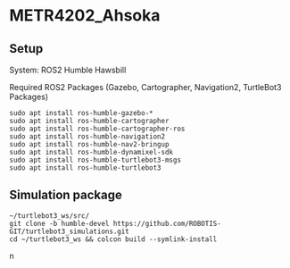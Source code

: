 # METR4202_Ahsoka

## Setup
System: ROS2 Humble Hawsbill

Required ROS2 Packages (Gazebo, Cartographer, Navigation2, TurtleBot3 Packages)

``` 
sudo apt install ros-humble-gazebo-*
sudo apt install ros-humble-cartographer
sudo apt install ros-humble-cartographer-ros
sudo apt install ros-humble-navigation2
sudo apt install ros-humble-nav2-bringup
sudo apt install ros-humble-dynamixel-sdk
sudo apt install ros-humble-turtlebot3-msgs
sudo apt install ros-humble-turtlebot3
``` 


## Simulation package
```
~/turtlebot3_ws/src/
git clone -b humble-devel https://github.com/ROBOTIS-GIT/turtlebot3_simulations.git
cd ~/turtlebot3_ws && colcon build --symlink-install
```

n
